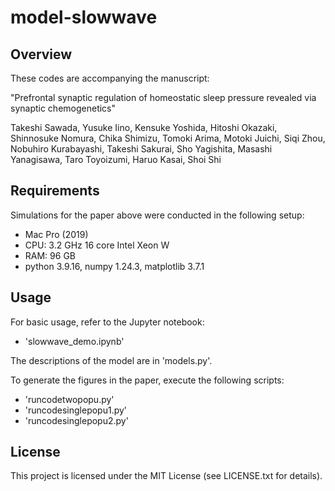 # model-slowwave

## Overview
These codes are accompanying the manuscript:

"Prefrontal synaptic regulation of homeostatic sleep pressure revealed via synaptic chemogenetics"

Takeshi Sawada, Yusuke Iino, Kensuke Yoshida, Hitoshi Okazaki, Shinnosuke Nomura, Chika Shimizu, Tomoki Arima, Motoki Juichi, Siqi Zhou, Nobuhiro Kurabayashi, Takeshi Sakurai, Sho Yagishita, Masashi Yanagisawa, Taro Toyoizumi, Haruo Kasai, Shoi Shi

## Requirements
Simulations for the paper above were conducted in the following setup:
- Mac Pro (2019)
- CPU: 3.2 GHz 16 core Intel Xeon W
- RAM: 96 GB
- python 3.9.16, numpy 1.24.3, matplotlib 3.7.1

## Usage
For basic usage, refer to the Jupyter notebook:
- 'slowwave_demo.ipynb'

The descriptions of the model are in 'models.py'.


To generate the figures in the paper, execute the following scripts:
- 'runcodetwopopu.py'
- 'runcodesinglepopu1.py'
- 'runcodesinglepopu2.py'

## License
This project is licensed under the MIT License (see LICENSE.txt for details).
